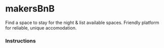 # makersBnB

Find a space to stay for the night & list available spaces. Friendly platform for reliable, unique accomodation.

### Instructions

